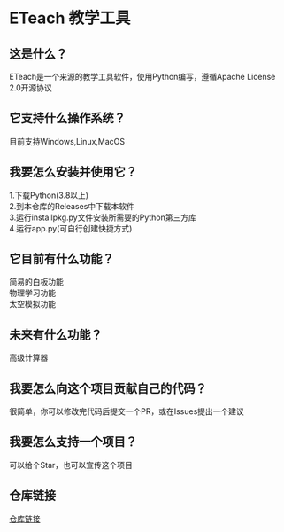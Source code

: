 # ETeach 教学工具
## 这是什么？
ETeach是一个来源的教学工具软件，使用Python编写，遵循Apache License 2.0开源协议
## 它支持什么操作系统？
目前支持Windows,Linux,MacOS
## 我要怎么安装并使用它？
1.下载Python(3.8以上)\
2.到本仓库的Releases中下载本软件\
3.运行installpkg.py文件安装所需要的Python第三方库\
4.运行app.py(可自行创建快捷方式)
## 它目前有什么功能？
简易的白板功能\
物理学习功能\
太空模拟功能
## 未来有什么功能？
高级计算器
## 我要怎么向这个项目贡献自己的代码？
很简单，你可以修改完代码后提交一个PR，或在Issues提出一个建议
## 我要怎么支持一个项目？
可以给个Star，也可以宣传这个项目
## 仓库链接
<a href="https://github.com/mibino/eteach/">仓库链接</a>

